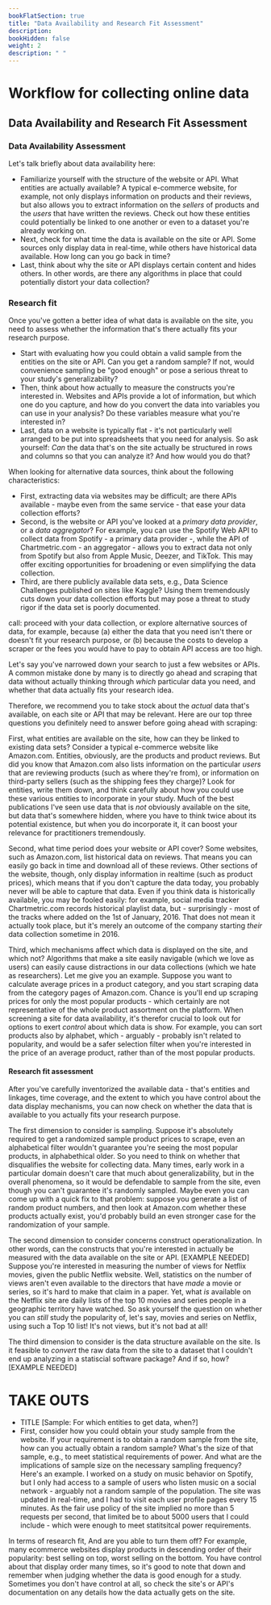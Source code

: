 ```yaml
---
bookFlatSection: true
title: "Data Availability and Research Fit Assessment"
description:
bookHidden: false
weight: 2
description: " "
---
```


# Workflow for collecting online data

##  Data Availability and Research Fit Assessment



### Data Availability Assessment

Let's talk briefly about data availability here:

- Familiarize yourself with the structure of the website or API. What entities are actually available? A typical e-commerce website, for example, not only displays information on products and their reviews, but also allows you to extract information on the *sellers* of products and the *users* that have written the reviews. Check out how these entities could potentially be linked to one another or even to a dataset you're already working on.
- Next, check for what time the data is available on the site or API. Some sources only display data in real-time, while others have historical data available. How long can you go back in time?
- Last, think about why the site or API displays certain content and hides others. In other words, are there any algorithms in place that could potentially distort your data collection?

### Research fit

Once you've gotten a better idea of what data is available on the site, you need to assess whether the information that's there actually fits your research purpose.

- Start with evaluating how you could obtain a valid sample from the entities on the site or API. Can you get a random sample? If not, would convenience sampling be "good enough" or pose a serious threat to your study's generalizability?
- Then, think about how actually to measure the constructs you're interested in. Websites and APIs provide a lot of information, but which one do you capture, and how do you convert the data into variables you can use in your analysis? Do these variables measure what you're interested in?
- Last, data on a website is typically flat - it's not particularly well arranged to be put into spreadsheets that you need for analysis. So ask yourself: *Can* the data that's on the site actually be structured in rows and columns so that you can analyze it? And how would you do that?



When looking for alternative data sources, think about the following characteristics:
- First, extracting data via websites may be difficult; are there APIs available - maybe even from the same service - that ease your data collection efforts?
- Second, is the website or API you've looked at a *primary data provider*, or a *data aggregator*? For example, you can use the Spotify Web API to collect data from Spotify - a primary data provider -, while the API of Chartmetric.com - an aggregator - allows you to extract data not only from Spotify but also from Apple Music, Deezer, and TikTok. This may offer exciting opportunities for broadening or even simplifying the data collection.
- Third, are there publicly available data sets, e.g., Data Science Challenges published on sites like Kaggle? Using them tremendously cuts down your data collection efforts but may pose a threat to study rigor if the data set is poorly documented.




 call: proceed with your data collection, or explore alternative sources of data, for example, because (a) either the data that you need isn't there or doesn't fit your research purpose, or (b) because the costs to develop a scraper or the fees you would have to pay to obtain API access are too high.



Let's say you've narrowed down your search to just a few websites or APIs. A common mistake done by many is to directly go ahead and scraping that data without actually thinking through *which* particular data you need, and whether that data actually fits your research idea.

Therefore, we recommend you to take stock about the *actual* data that's available, on each site or API that may be relevant. Here are our top three questions you definitely need to answer before going ahead with scraping:

First, what entities are available on the site, how can they be linked to existing data sets? Consider a typical e-commerce website like Amazon.com. Entities, obviously, are the products and product reviews. But did you know that Amazon.com also lists information on the particular *users* that are reviewing products (such as where they're from), or information on third-party sellers (such as the shipping fees they charge)? Look for entities, write them down, and think carefully about how you could use these various entities to incorporate in your study. Much of the best publications I've seen use data that is *not* obviously available on the site, but data that's somewhere hidden, where you have to think twice about its potential existence, but when you do incorporate it, it can boost your relevance for practitioners tremendously.

Second, what time period does your website or API cover? Some websites, such as Amazon.com, list historical data on reviews. That means you can easily go back in time and download all of these reviews. Other sections of the website, though, only display information in realtime (such as product prices), which means that if you don't capture the data today, you probably never will be able to capture that data. Even if you think data is historically available, you may be fooled easily: for example, social media tracker Chartmetric.com records historical playlist data, but - surprisingly - most of the tracks where added on the 1st of January, 2016. That does not mean it actually took place, but it's merely an outcome of the company starting *their* data collection sometime in 2016.

Third, which mechanisms affect which data is displayed on the site, and which not? Algorithms that make a site easily navigable (which we love as users) can easily cause distractions in our data collections (which we hate as researchers). Let me give you an example. Suppose you want to calculate average prices in a product category, and you start scraping data from the category pages of Amazon.com. Chance is you'll end up scraping prices for only the most popular products - which certainly are not representative of the whole product assortment on the platform. When screening a site for data availability, it's therefor crucial to look out for options to exert *control* about which data is show. For example, you can sort products also by alphabet, which - arguably - probably isn't related to popularity, and would be a safer selection filter when you're interested in the price of an average product, rather than of the most popular products.

#### Research fit assessment

After you've carefully inventorized the available data - that's entities and linkages, time coverage, and the extent to which you have control about the data display mechanisms, you can now check on whether the data that is available to you actually fits your research purpose.

The first dimension to consider is sampling. Suppose it's absolutely required to get a randomized sample product prices to scrape, even an alphabetical filter wouldn't guarantee you're seeing the most popular products, in alphabethical older. So you need to think on whether that disqualifies the website for collecting data. Many times, early work in a particular domain doesn't care that much about generalizability, but in the overall phenomena, so it would be defendable to sample from the site, even though you can't guarantee it's randomly sampled. Maybe even you can come up with a quick fix to that problem: suppose you generate a list of random product numbers, and then look at Amazon.com whether these products actually exist, you'd probably build an even stronger case for the randomization of your sample.

The second dimension to consider concerns construct operationalization. In other words, can the constructs that you're interested in actually be measured with the data available on the site or API. [EXAMPLE NEEDED] Suppose you're interested in measuring the number of views for Netflix movies, given the public Netflix website. Well, statistics on the number of views aren't even available to the directors that have *made* a movie or series, so it's hard to make that claim in a paper. Yet, what *is* available on the Netflix site are daily lists of the top 10 movies and series people in a geographic territory have watched. So ask yourself the question on whether you can *still* study the popularity of, let's say, movies and series on Netflix, using such a Top 10 list! It's not views, but it's not bad at all!

The third dimension to consider is the data structure available on the site. Is it feasible to *convert* the raw data from the site to a dataset that I couldn't end up analyzing in a statiscial software package? And if so, how? [EXAMPLE NEEDED]






# TAKE OUTS


- TITLE [Sample: For which entities to get data, when?]
- First, consider how you could obtain your study sample from the website. If your requirement is to obtain a random sample from the site, how can you actually obtain a random sample? What's the size of that sample, e.g., to meet statistical requirements of power. And what are the implications of sample size on the necessary sampling frequency? Here's an example. I worked on a study on music behavior on Spotify, but I only had access to a sample of users who listen music on a social network - arguably not a random sample of the population. The site was updated in real-time, and I had to visit each user profile pages every 15 minutes. As the fair use policy of the site implied no more than 5 requests per second, that limited be to about 5000 users that I could include - which were enough to meet statitsitcal power requirements.


In terms of research fit,
And are you able to turn them off? For example, many ecommerce websites display products in descending order of their popularity: best selling on top, worst selling on the bottom. You have control about that display order many times, so it's good to note that down and remember when judging whether the data is good enough for a study. Sometimes you don't have control at all, so check the site's or API's documentation on any details how the data actually gets on the site.
